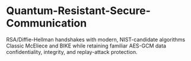 # Quantum-Resistant-Secure-Communication
RSA/Diffie-Hellman handshakes with modern, NIST-candidate algorithms Classic McEliece and BIKE while retaining familiar AES-GCM data confidentiality, integrity, and replay-attack protection.
